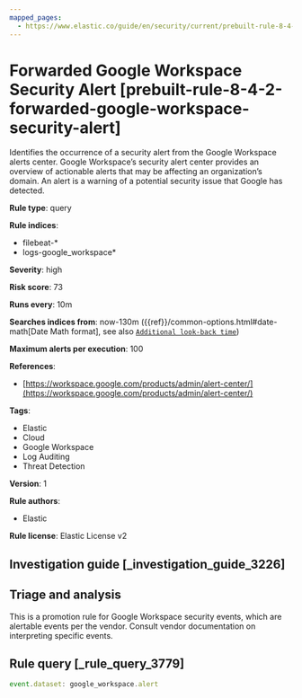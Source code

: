 ```yaml
---
mapped_pages:
  - https://www.elastic.co/guide/en/security/current/prebuilt-rule-8-4-2-forwarded-google-workspace-security-alert.html
---
```


# Forwarded Google Workspace Security Alert [prebuilt-rule-8-4-2-forwarded-google-workspace-security-alert]

Identifies the occurrence of a security alert from the Google Workspace alerts center. Google Workspace’s security alert center provides an overview of actionable alerts that may be affecting an organization’s domain. An alert is a warning of a potential security issue that Google has detected.

**Rule type**: query

**Rule indices**:

* filebeat-*
* logs-google_workspace*

**Severity**: high

**Risk score**: 73

**Runs every**: 10m

**Searches indices from**: now-130m ({{ref}}/common-options.html#date-math[Date Math format], see also [`Additional look-back time`](docs-content://solutions/security/detect-and-alert/create-detection-rule.md#rule-schedule))

**Maximum alerts per execution**: 100

**References**:

* [https://workspace.google.com/products/admin/alert-center/](https://workspace.google.com/products/admin/alert-center/)

**Tags**:

* Elastic
* Cloud
* Google Workspace
* Log Auditing
* Threat Detection

**Version**: 1

**Rule authors**:

* Elastic

**Rule license**: Elastic License v2

## Investigation guide [_investigation_guide_3226]

## Triage and analysis

This is a promotion rule for Google Workspace security events, which are alertable events per the vendor.
Consult vendor documentation on interpreting specific events.

## Rule query [_rule_query_3779]

```js
event.dataset: google_workspace.alert
```


